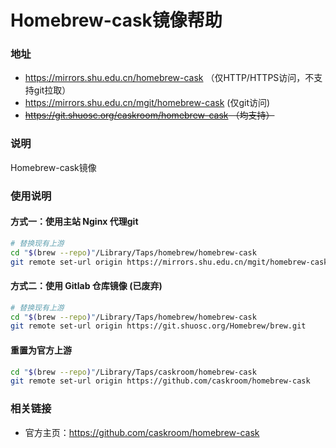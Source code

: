 # Homebrew-cask镜像帮助

###  地址

- https://mirrors.shu.edu.cn/homebrew-cask （仅HTTP/HTTPS访问，不支持git拉取）
- https://mirrors.shu.edu.cn/mgit/homebrew-cask (仅git访问)
- ~~https://git.shuosc.org/caskroom/homebrew-cask （均支持）~~


### 说明 

Homebrew-cask镜像

### 使用说明

#### 方式一：使用主站 Nginx 代理git

```bash
# 替换现有上游
cd "$(brew --repo)"/Library/Taps/homebrew/homebrew-cask
git remote set-url origin https://mirrors.shu.edu.cn/mgit/homebrew-cask
```

#### 方式二：使用 Gitlab 仓库镜像 (已废弃)

```bash
# 替换现有上游
cd "$(brew --repo)"/Library/Taps/homebrew/homebrew-cask
git remote set-url origin https://git.shuosc.org/Homebrew/brew.git
```

#### 重置为官方上游

```bash
cd "$(brew --repo)"/Library/Taps/caskroom/homebrew-cask
git remote set-url origin https://github.com/caskroom/homebrew-cask
```

### 相关链接

- 官方主页：https://github.com/caskroom/homebrew-cask